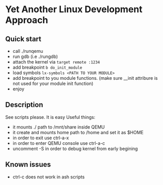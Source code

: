 # Yet Another Linux Development Approach

## Quick start
- call ./runqemu
- run gdb (i.e ./rungdb)
- attach the kernel via ```target remote :1234```
- add breakpoint ```b do_init_module```
- load symbols ```lx-symbols <PATH TO YOUR MODULE>```
- add breakpoint to you module functions. (make sure __init attribure is not used for your module init function)
- enjoy

## Description
See scripts please. It is easy
Useful things:
- it mounts ./ path to /mnt/share inside QEMU
- it create and mounts home path to /home and set it as $HOME
- in order to exit use ctrl-a-x
- in order to enter QEMU console use ctrl-a-c
- uncomment -S in order to debug kernel from early begining

## Known issues
- ctrl-c does not work in ash scripts
